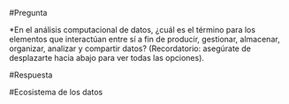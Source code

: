 #Pregunta

*En el análisis computacional de datos, ¿cuál es el término para los elementos que interactúan entre sí a fin de producir, gestionar, almacenar, organizar, analizar y compartir datos? (Recordatorio: asegúrate de desplazarte hacia abajo para ver todas las opciones).


#Respuesta

#Ecosistema de los datos
